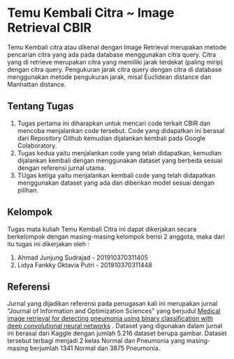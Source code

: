 # Temu Kembali Citra ~ Image Retrieval CBIR
Temu Kembali citra atau dikenal dengan Image Retrieval merupakan metode pencarian citra yang ada pada database menggunakan citra query. Citra yang di retrieve merupakan citra yang memiliki jarak terdekat (paling mirip) dengan citra query. Pengukuran jarak citra query dengan citra di database menggunakan metode pengukuran jarak, misal Euclidean distance dan Manhattan distance.

## Tentang Tugas
1. Tugas pertama ini diharapkan untuk mencari code terkait CBIR dan mencoba menjalankan code tersebut. Code yang didapatkan ini berasal dari Repository Github kemudian dijalankan kembali pada Google Colaboratory.
2. Tugas kedua yaitu menjalankan code yang telah didapatkan, kemudian dijalankan kembali dengan menggunakan dataset yang berbeda sesuai dengan referensi jurnal utama.
3. TUgas ketiga yaitu menjalankan kembali code yang telah didapatkan menggunakan dataset yang ada dan diberikan model sesuai dengan pilihan.

## Kelompok
Tugas mata kuliah Temu Kembali Citra ini dapat dikerjakan secara berkelompok dengan masing-masing kelompok berisi 2 anggota, maka dari itu tugas ini dikerjakan oleh :
1. Ahmad Junjung Sudrajad - 201910370311405
2. Lidya Fankky Oktavia Putri - 201910370311448

## Referensi
Jurnal yang dijadikan referensi pada penugasan kali ini merupakan jurnal "Journal of Information and Optimization Sciences" yang berjudul [Medical image retrieval for detecting pneumonia using binary classification with deep convolutional neural networks](https://www.tandfonline.com/doi/abs/10.1080/02522667.2020.1809096) .
Dataset yang digunakan dalam jurnal ini berasal dari Kaggle dengan jumlah 5.216 dataset berupa gambar. Dataset tersebut terbagi menjadi 2 kelas Normal dan Pneumonia yang masing-masing berjumlah 1341 Normal dan 3875 Pneumonia.
